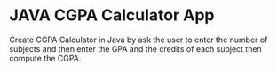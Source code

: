 # JAVA CGPA Calculator App
Create CGPA Calculator in Java by ask the user to enter the number of subjects and then enter the GPA and the credits of each subject then compute the CGPA.
